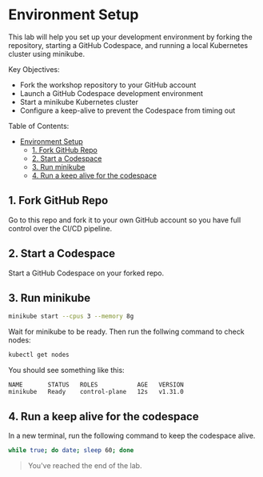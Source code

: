 # Environment Setup
This lab will help you set up your development environment by forking the repository, starting a GitHub Codespace, and running a local Kubernetes cluster using minikube.

Key Objectives:
- Fork the workshop repository to your GitHub account
- Launch a GitHub Codespace development environment
- Start a minikube Kubernetes cluster
- Configure a keep-alive to prevent the Codespace from timing out

Table of Contents:
- [Environment Setup](#environment-setup)
  - [1. Fork GitHub Repo](#1-fork-github-repo)
  - [2. Start a Codespace](#2-start-a-codespace)
  - [3. Run minikube](#3-run-minikube)
  - [4. Run a keep alive for the codespace](#4-run-a-keep-alive-for-the-codespace)


## 1. Fork GitHub Repo

Go to this repo and fork it to your own GitHub account so you have full control over the CI/CD pipeline.

## 2. Start a Codespace

Start a GitHub Codespace on your forked repo.

## 3. Run minikube

```bash
minikube start --cpus 3 --memory 8g
```
Wait for minikube to be ready. Then run the follwing command to check nodes:

```bash
kubectl get nodes
```

You should see something like this:

```
NAME       STATUS   ROLES           AGE   VERSION
minikube   Ready    control-plane   12s   v1.31.0
```

## 4. Run a keep alive for the codespace

In a new terminal, run the following command to keep the codespace alive.

```bash
while true; do date; sleep 60; done
```

> You've reached the end of the lab.
